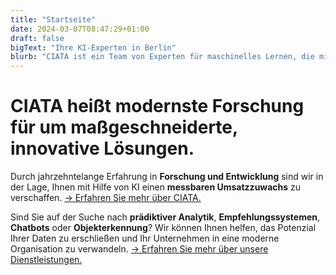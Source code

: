 ```yaml
---
title: "Startseite"
date: 2024-03-07T08:47:29+01:00
draft: false
bigText: "Ihre KI-Experten in Berlin"
blurb: "CIATA ist ein Team von Experten für maschinelles Lernen, die mit Leidenschaft Unternehmen wachsen helfen."
---
```

# CIATA heißt modernste Forschung für um maßgeschneiderte, innovative Lösungen.

Durch jahrzehntelange Erfahrung in **Forschung und Entwicklung** sind wir in der Lage, Ihnen mit Hilfe von KI einen **messbaren Umsatzzuwachs** zu verschaffen. [&rarr; Erfahren Sie mehr über CIATA.](/de/about)

Sind Sie auf der Suche nach **prädiktiver Analytik**, **Empfehlungssystemen**, **Chatbots** oder **Objekterkennung**? Wir können Ihnen helfen, das Potenzial Ihrer Daten zu erschließen und Ihr Unternehmen in eine moderne Organisation zu verwandeln. [&rarr; Erfahren Sie mehr über unsere Dienstleistungen.](/de/services)
